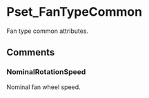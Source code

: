 # Pset_FanTypeCommon

Fan type common attributes.
<!-- end of short definition -->

## Comments

### NominalRotationSpeed

Nominal fan wheel speed.

